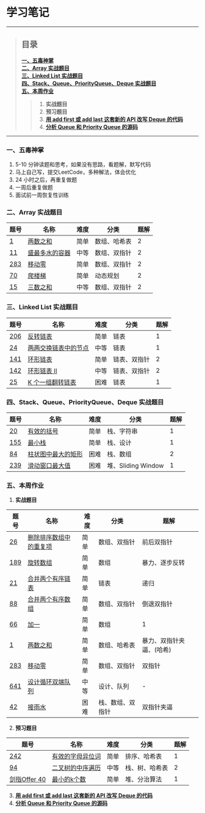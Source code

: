 # 学习笔记

----------------------------
>## 目录
>**[一、五毒神掌](https://github.com/CodeFlow-Jun/algorithm016/blob/master/Week_01/README.md#%E4%B8%80%E4%BA%94%E6%AF%92%E7%A5%9E%E6%8E%8C "一、五毒神掌")** <br>
>**[二、Array 实战题目](https://github.com/CodeFlow-Jun/algorithm016/blob/master/Week_01/README.md#%E4%BA%8Carray-%E5%AE%9E%E6%88%98%E9%A2%98%E7%9B%AE "二、Array 实战题目")** <br>
>**[三、Linked List 实战题目](https://github.com/CodeFlow-Jun/algorithm016/blob/master/Week_01/README.md#%E4%B8%89linked-list-%E5%AE%9E%E6%88%98%E9%A2%98%E7%9B%AE "三、Linked List 实战题目")** <br>
>**[四、Stack、Queue、PriorityQueue、Deque 实战题目](https://github.com/CodeFlow-Jun/algorithm016/blob/master/Week_01/README.md#%E5%9B%9Bstackqueuepriorityqueuedeque-%E5%AE%9E%E6%88%98%E9%A2%98%E7%9B%AE "四、Stack、Queue、PriorityQueue、Deque 实战题目")** <br>
>**[五、本周作业](https://github.com/CodeFlow-Jun/algorithm016/blob/master/Week_01/README.md#%E4%BA%94%E6%9C%AC%E5%91%A8%E4%BD%9C%E4%B8%9A "五、本周作业")** <br>
>>1. **实战题目** <br>
>>2. **预习题目** <br>
>>3. **[用 add first 或 add last 这套新的 API 改写 Deque 的代码](https://github.com/CodeFlow-Jun/algorithm016/blob/master/Week_01/DemoStackQueueDeque.java "用 add first 或 add last 这套新的 API 改写 Deque 的代码")** <br>
>>4. **[分析 Queue 和 Priority Queue 的源码](https://github.com/CodeFlow-Jun/algorithm016/blob/master/Week_01/%E5%88%86%E6%9E%90%20Queue%20%E5%92%8C%20Priority%20Queue%20%E7%9A%84%E6%BA%90%E7%A0%81.md "分析 Queue 和 Priority Queue 的源码")** <br>
	
--------------

### **一、五毒神掌**
1. 5-10 分钟读题和思考，如果没有思路，看题解，默写代码
2. 马上自己写，提交LeetCode，多种解法，体会优化
3. 24 小时之后，再重复做题
4. 一周后重复做题
5. 面试前一周恢复性训练

### **二、Array 实战题目**
 题号   |   名称  |  难度  |   分类  |   题解    
 ----- | ------ | ------ | ------- | --------- 
 [1](https://leetcode-cn.com/problems/two-sum/ "两数之和") | [两数之和](https://leetcode-cn.com/problems/two-sum/ "两数之和") | 简单 | 数组、哈希表| 2 
 [11](https://leetcode-cn.com/problems/container-with-most-water/ "盛最多水的容器") | [盛最多水的容器](https://leetcode-cn.com/problems/container-with-most-water/ "盛最多水的容器") | 中等 | 数组、双指针 | 2 
 [283](https://leetcode-cn.com/problems/move-zeroes/ "移动零") | [移动零](https://leetcode-cn.com/problems/move-zeroes/ "移动零") | 简单 | 数组、双指针 | 2 
 [70](https://leetcode-cn.com/problems/climbing-stairs/ "爬楼梯") | [爬楼梯](https://leetcode-cn.com/problems/climbing-stairs/ "爬楼梯") | 简单 | 动态规划 | 2
 [15](https://leetcode-cn.com/problems/3sum/ "三数之和") | [三数之和](https://leetcode-cn.com/problems/3sum/ "三数之和") | 中等 | 数组、双指针 | 2 

### **三、Linked List 实战题目**
 题号   |   名称  |  难度  |   分类  |   题解    
 ----- | ------ | ------ | ------- | --------- 
 [206](https://leetcode-cn.com/problems/reverse-linked-list/ "反转链表") | [反转链表](https://leetcode-cn.com/problems/reverse-linked-list/ "反转链表") | 简单 | 链表 | 1 
 [24](https://leetcode-cn.com/problems/swap-nodes-in-pairs/ "两两交换链表中的节点") | [两两交换链表中的节点](https://leetcode-cn.com/problems/swap-nodes-in-pairs/ "两两交换链表中的节点") | 中等 | 链表 | 1 
 [141](https://leetcode-cn.com/problems/linked-list-cycle/ "环形链表") | [环形链表](https://leetcode-cn.com/problems/linked-list-cycle/ "环形链表") | 简单 | 链表、双指针 | 2 
 [142](https://leetcode-cn.com/problems/linked-list-cycle-ii/ "环形链表 II") | [环形链表 II](https://leetcode-cn.com/problems/linked-list-cycle-ii/ "环形链表 II") | 中等 | 链表、双指针 | 2 
 [25](https://leetcode-cn.com/problems/reverse-nodes-in-k-group/ "K 个一组翻转链表") | [K 个一组翻转链表](https://leetcode-cn.com/problems/reverse-nodes-in-k-group/ "K 个一组翻转链表") | 困难 | 链表 | 1 

### **四、Stack、Queue、PriorityQueue、Deque 实战题目**
 题号   |   名称  |  难度  |   分类  |   题解    
 ----- | ------ | ------ | ------- | --------- 
 [20](https://leetcode-cn.com/problems/valid-parentheses/ "有效的括号") | [有效的括号](https://leetcode-cn.com/problems/valid-parentheses/ "有效的括号") | 简单 | 栈、字符串 | 1 
 [155](https://leetcode-cn.com/problems/min-stack/ "最小栈") | [最小栈](https://leetcode-cn.com/problems/min-stack/ "最小栈") | 简单 | 栈、设计 | 1 
 [84](https://leetcode-cn.com/problems/largest-rectangle-in-histogram/ "柱状图中最大的矩形") | [柱状图中最大的矩形](https://leetcode-cn.com/problems/largest-rectangle-in-histogram/ "柱状图中最大的矩形") | 困难 | 栈、数组 | 2 
 [239](https://leetcode-cn.com/problems/sliding-window-maximum/ "滑动窗口最大值") | [滑动窗口最大值](https://leetcode-cn.com/problems/sliding-window-maximum/ "滑动窗口最大值") | 困难 | 堆、Sliding Window | 1 

### **五、本周作业**

1. **实战题目**

  题号   |   名称  |  难度  |   分类  |   题解    
 ----- | ------ | ------ | ------- | --------- 
 [26](https://leetcode-cn.com/problems/remove-duplicates-from-sorted-array/ "删除排序数组中的重复项") | [删除排序数组中的重复项](https://leetcode-cn.com/problems/remove-duplicates-from-sorted-array/ "删除排序数组中的重复项") | 简单 | 数组、双指针 | 前后双指针 
 [189](https://leetcode-cn.com/problems/rotate-array/ "旋转数组") | [旋转数组](https://leetcode-cn.com/problems/rotate-array/ "旋转数组") | 简单 | 数组 | 暴力、逐步反转
 [21](https://leetcode-cn.com/problems/merge-two-sorted-lists/ "合并两个有序链表") | [合并两个有序链表](https://leetcode-cn.com/problems/merge-two-sorted-lists/ "合并两个有序链表") | 简单 | 链表 | 递归 
 [88](https://leetcode-cn.com/problems/merge-sorted-array/ "合并两个有序数组") | [合并两个有序数组](https://leetcode-cn.com/problems/merge-sorted-array/ "合并两个有序数组") | 简单 | 数组、双指针 | 倒退双指针 
 [66](https://leetcode-cn.com/problems/plus-one/ "加一") | [加一](https://leetcode-cn.com/problems/plus-one/ "加一") | 简单 | 数组 | 1 
 [1](https://leetcode-cn.com/problems/two-sum/ "两数之和") | [两数之和](https://leetcode-cn.com/problems/two-sum/ "两数之和") | 简单 | 数组、哈希表| 暴力、双指针夹逼、(哈希) 
 [283](https://leetcode-cn.com/problems/move-zeroes/ "移动零") | [移动零](https://leetcode-cn.com/problems/move-zeroes/ "移动零") | 简单 | 数组、双指针 | 双指针 
 [641](https://leetcode-cn.com/problems/design-circular-deque/ "设计循环双端队列") | [设计循环双端队列](https://leetcode-cn.com/problems/design-circular-deque/ "设计循环双端队列") | 中等 | 设计、队列 | - 
 [42](https://leetcode-cn.com/problems/trapping-rain-water/ "接雨水") | [接雨水](https://leetcode-cn.com/problems/trapping-rain-water/ "接雨水") | 困难 | 栈、数组、双指针 | 双指针夹逼

2. **预习题目**

 题号   |   名称  |  难度  |   分类  |   题解    
 ----- | ------ | ------ | ------- | --------- 
[242](https://leetcode-cn.com/problems/valid-anagram/description/ "有效的字母异位词") | [有效的字母异位词](https://leetcode-cn.com/problems/valid-anagram/description/ "有效的字母异位词") | 简单 | 排序、哈希表 | 1
[94](https://leetcode-cn.com/problems/binary-tree-inorder-traversal/ "二叉树的中序遍历") | [二叉树的中序遍历](https://leetcode-cn.com/problems/binary-tree-inorder-traversal/ "二叉树的中序遍历") | 中等 | 栈、树、哈希表 | 2
[剑指Offer 40](https://leetcode-cn.com/problems/zui-xiao-de-kge-shu-lcof/ "最小的k个数") | [最小的k个数](https://leetcode-cn.com/problems/zui-xiao-de-kge-shu-lcof/ "最小的k个数") | 简单 | 堆、分治算法 | 1 

3. **[用 add first 或 add last 这套新的 API 改写 Deque 的代码](https://github.com/CodeFlow-Jun/algorithm016/blob/master/Week_01/DemoStackQueueDeque.java "用 add first 或 add last 这套新的 API 改写 Deque 的代码")**
4. **[分析 Queue 和 Priority Queue 的源码](https://github.com/CodeFlow-Jun/algorithm016/blob/master/Week_01/%E5%88%86%E6%9E%90%20Queue%20%E5%92%8C%20Priority%20Queue%20%E7%9A%84%E6%BA%90%E7%A0%81.md "分析 Queue 和 Priority Queue 的源码")**




